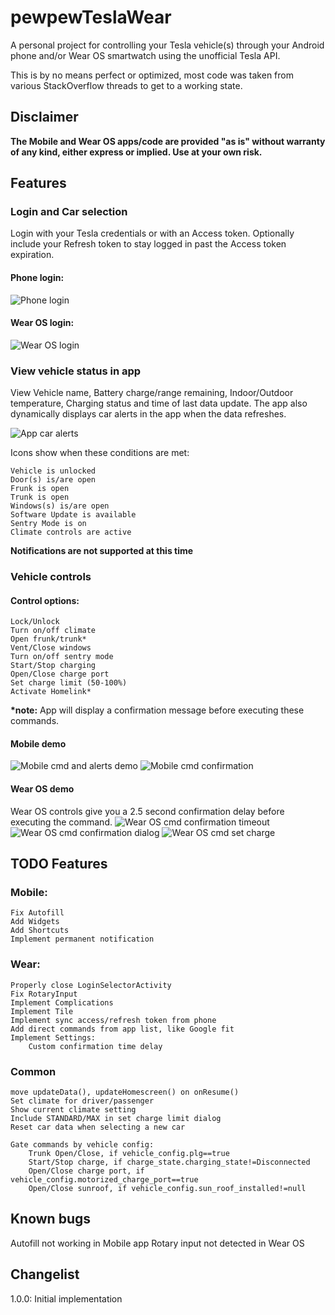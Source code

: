 # pewpewTeslaWear
A personal project for controlling your Tesla vehicle(s) through your Android phone and/or Wear OS smartwatch using the unofficial Tesla API.

This is by no means perfect or optimized, most code was taken from various StackOverflow threads to get to a working state. 

## Disclaimer
<b>The Mobile and Wear OS apps/code are provided "as is" without warranty of any kind, either express or implied. Use at your own risk.</b>

## Features
### Login and Car selection
Login with your Tesla credentials or with an Access token. Optionally include your Refresh token to stay logged in past the Access token expiration.
#### Phone login:
![Phone login](/github_images/mobile_login.gif)

#### Wear OS login:
![Wear OS login](/github_images/wear_login.gif)

### View vehicle status in app
View Vehicle name, Battery charge/range remaining, Indoor/Outdoor temperature, Charging status and time of last data update.
The app also dynamically displays car alerts in the app when the data refreshes.

![App car alerts](/github_images/full_car_alerts.png)

Icons show when these conditions are met:

	Vehicle is unlocked
	Door(s) is/are open
	Frunk is open
	Trunk is open
	Windows(s) is/are open
	Software Update is available
	Sentry Mode is on
	Climate controls are active

<b>Notifications are not supported at this time</b>

### Vehicle controls
#### Control options:
	Lock/Unlock 
	Turn on/off climate
	Open frunk/trunk*
	Vent/Close windows
	Turn on/off sentry mode
	Start/Stop charging
	Open/Close charge port
	Set charge limit (50-100%)
	Activate Homelink*

<b>*note:</b> App will display a confirmation message before executing these commands.

#### Mobile demo
![Mobile cmd and alerts demo](/github_images/mobile_cmd_and_car_alerts.gif) ![Mobile cmd confirmation](/github_images/mobile_cmd_confirmation.gif)

#### Wear OS demo
Wear OS controls give you a 2.5 second confirmation delay before executing the command.
![Wear OS cmd confirmation timeout](/github_images/wear_cmd_timeout.gif)![Wear OS cmd confirmation dialog](/github_iamges/wear_cmd_confirmation.gif) ![Wear OS cmd set charge](/github_images/wear_cmd_charge_limit.gif)

## TODO Features
### Mobile:
	Fix Autofill
	Add Widgets
	Add Shortcuts
	Implement permanent notification

### Wear:
	Properly close LoginSelectorActivity
	Fix RotaryInput
	Implement Complications
	Implement Tile
	Implement sync access/refresh token from phone
	Add direct commands from app list, like Google fit
	Implement Settings:
		Custom confirmation time delay 
		
### Common
	move updateData(), updateHomescreen() on onResume()
	Set climate for driver/passenger
	Show current climate setting 
	Include STANDARD/MAX in set charge limit dialog
	Reset car data when selecting a new car

	Gate commands by vehicle config:
		Trunk Open/Close, if vehicle_config.plg==true
		Start/Stop charge, if charge_state.charging_state!=Disconnected
		Open/Close charge port, if vehicle_config.motorized_charge_port==true
		Open/Close sunroof, if vehicle_config.sun_roof_installed!=null

## Known bugs
Autofill not working in Mobile app
Rotary input not detected in Wear OS


## Changelist
1.0.0:
	Initial implementation
